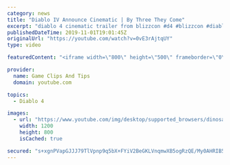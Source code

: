 ```yaml
---
category: news
title: "Diablo IV Announce Cinematic | By Three They Come"
excerpt: "diablo 4 cinematic trailer from blizzcon #d4 #blizzcon #diablo."
publishedDateTime: 2019-11-01T19:01:45Z
originalUrl: "https://youtube.com/watch?v=0vE3rAjtqUY"
type: video

featuredContent: "<iframe width=\"800\" height=\"500\" frameborder=\"0\" src=\"https://www.youtube.com/embed/0vE3rAjtqUY\" allow=\"accelerometer; autoplay; encrypted-media; gyroscope; picture-in-picture\" allowfullscreen></iframe>"

provider:
  name: Game Clips And Tips
  domain: youtube.com

topics:
  - Diablo 4

images:
  - url: "https://www.youtube.com/img/desktop/supported_browsers/dinosaur.png"
    width: 1200
    height: 800
    isCached: true

secured: "s+xgnPVapGJJJ79TlVpnp9q5bX+FYiV2BeGKLVnqmwXB5ogRzQE/My0AHRIB5aswwVlbQL/1Ahu1HqXkVmaSvPIB2AXmDC3SthTw9tUEdMf0e0AlcH4lmzSxDCiiKlDl1j/Z6DoDaC+zYwJ2NgS0m1Kon5F1b/Y8E5OlqOazI7HM1H00RQoV2c2N5LN3w/Tn5mIOCnrn8q7hEL1seqIDBv39x3SHeblyaS5+dEZpj97qEFFScI875y0cd80mALMa6cbwK2O4y9L1Ewp5+I4MxJUEluwFk/q441wsFenWy3s9q6vRSLrhVTw93Bd/hQd3t6ONIuQ2l/iKm1c27krh46Bp9M/gUU3xaHLvCHqg0GjjhD3VtqHkquHngY/Aq9ltT31LhpCItp3QwJkK7Glxgw==;y2PO7+xxWPWNTOCt6eWDGg=="
---
```


